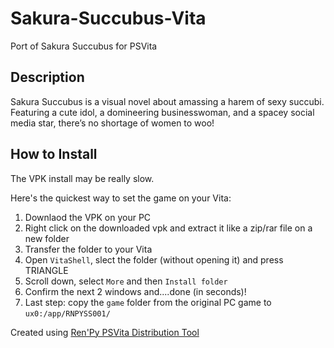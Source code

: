 # Sakura-Succubus-Vita
Port of Sakura Succubus for PSVita

## Description
Sakura Succubus is a visual novel about amassing a harem of sexy succubi. Featuring a cute idol, a domineering businesswoman, and a spacey social media star, there’s no shortage of women to woo!

## How to Install
The VPK install may be really slow.

Here's the quickest way to set the game on your Vita:
1. Downlaod the VPK on your PC
2. Right click on the downloaded vpk and extract it like a zip/rar file on a new folder
3. Transfer the folder to your Vita
4. Open `VitaShell`, slect the folder (without opening it) and press TRIANGLE
5. Scroll down, select `More` and then `Install folder`
6. Confirm the next 2 windows and....done (in seconds)!
7. Last step: copy the `game` folder from the original PC game to `ux0:/app/RNPYSS001/`

Created using [Ren'Py PSVita Distribution Tool](https://github.com/SonicMastr/renpy-vita/releases/tag/v1.0)
